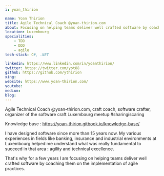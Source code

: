 ```yaml
---
i: yoan_thirion

name: Yoan Thirion
title: Agile Technical Coach @yoan-thirion.com
about: Focusing on helping teams deliver well crafted software by coaching them on the implementation of agile practices
location: Luxembourg
specialities:
    - TDD
    - DDD
    - agile
tech-stack: C#, .NET

linkedin: https://www.linkedin.com/in/yoanthirion/
twitter: https://twitter.com/yot88
github: https://github.com/ythirion
xing: 
website: https://www.yoan-thirion.com/
youtube: 
medium: 
blog: 
---
```


Agile Technical Coach @yoan-thirion.com, craft coach, software crafter, organizer of the software craft Luxembourg meetup #sharingiscaring




Knowledge base : https://yoan-thirion.gitbook.io/knowledge-base/


I have designed software since more than 15 years now. My various experiences in fields like banking, insurance and industrial environments at Luxembourg helped me understand what was really fundamental to succeed in that area : agility and technical excellence.

That's why for a few years I am focusing on helping teams deliver well crafted software by coaching them on the implementation of agile practices.


